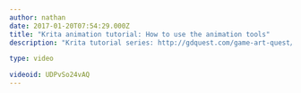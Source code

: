 ```yaml
---
author: nathan
date: 2017-01-20T07:54:29.000Z
title: "Krita animation tutorial: How to use the animation tools"
description: "Krita tutorial series: http://gdquest.com/game-art-quest/volume-1/krita-tutorial-for-game-artists/"

type: video

videoid: UDPvSo24vAQ
---
```



